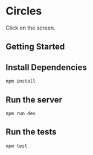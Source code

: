 # Circles

Click on the screen.

## Getting Started

## Install Dependencies

```
npm install
```

## Run the server

```
npm run dev
```

## Run the tests

```
npm test
```
